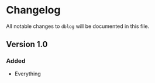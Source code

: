 # Changelog

All notable changes to `dblog` will be documented in this file.

## Version 1.0

### Added
- Everything
